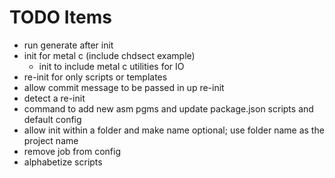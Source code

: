 # TODO Items

- run generate after init
- init for metal c (include chdsect example)
  - init to include metal c utilities for IO
- re-init for only scripts or templates
- allow commit message to be passed in up re-init
- detect a re-init
- command to add new asm pgms and update package.json scripts and default config
- allow init within a folder and make name optional; use folder name as the project name
- remove job from config
- alphabetize scripts
